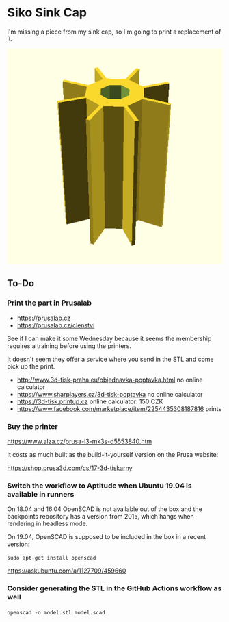 # Siko Sink Cap

I'm missing a piece from my sink cap, so I'm going to print a replacement of it.

![](model.png)

## To-Do

### Print the part in Prusalab

- https://prusalab.cz
- https://prusalab.cz/clenstvi

See if I can make it some Wednesday because it seems the membership requires a
training before using the printers.

It doesn't  seem they offer a service where you send in the STL and come pick
up the print.

- http://www.3d-tisk-praha.eu/objednavka-poptavka.html no online calculator
- https://www.sharplayers.cz/3d-tisk-poptavka no online calculator
- https://3d-tisk.printup.cz online calculator: 150 CZK
- https://www.facebook.com/marketplace/item/2254435308187816 prints

### Buy the printer

https://www.alza.cz/prusa-i3-mk3s-d5553840.htm

It costs as much built as the build-it-yourself version on the Prusa website:

https://shop.prusa3d.com/cs/17-3d-tiskarny

### Switch the workflow to Aptitude when Ubuntu 19.04 is available in runners

On 18.04 and 16.04 OpenSCAD is not available out of the box and the backpoints
repository has a version from 2015, which hangs when rendering in headless mode.

On 19.04, OpenSCAD is supposed to be included in the box in a recent version:

`sudo apt-get install openscad`

https://askubuntu.com/a/1127709/459660

### Consider generating the STL in the GitHub Actions workflow as well

`openscad -o model.stl model.scad`
